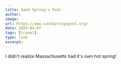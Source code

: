 ```yaml
---
title: Sand Spring's Pool
author:
image:
url: https://www.sandspringspool.org/
date: 2025-04-07
tags: [travel]
type: link
excerpt:
---
```

I didn't realize Massachusetts had it's own hot spring!
